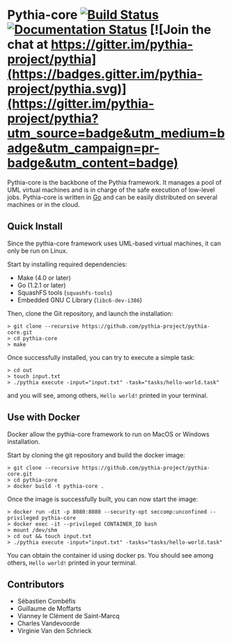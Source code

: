 # Pythia-core [![Build Status](https://travis-ci.org/pythia-project/pythia-core.svg?branch=master)](https://travis-ci.org/pythia-project/pythia-core) [![Documentation Status](https://readthedocs.org/projects/pythia-core/badge/?version=latest)](http://pythia-core.readthedocs.org/en/latest/?badge=latest) [![Join the chat at https://gitter.im/pythia-project/pythia](https://badges.gitter.im/pythia-project/pythia.svg)](https://gitter.im/pythia-project/pythia?utm_source=badge&utm_medium=badge&utm_campaign=pr-badge&utm_content=badge)

Pythia-core is the backbone of the Pythia framework. It manages a pool of UML virtual machines and is in charge of the safe execution of low-level jobs. Pythia-core is written in [Go](https://golang.org) and can be easily distributed on several machines or in the cloud.

## Quick Install

Since the pythia-core framework uses UML-based virtual machines, it can only be run on Linux.

Start by installing required dependencies:

- Make (4.0 or later)
- Go (1.2.1 or later)
- SquashFS tools (``squashfs-tools``)
- Embedded GNU C Library (``libc6-dev-i386``)

Then, clone the Git repository, and launch the installation:

    > git clone --recursive https://github.com/pythia-project/pythia-core.git
    > cd pythia-core
    > make

Once successfully installed, you can try to execute a simple task:

    > cd out
    > touch input.txt
    > ./pythia execute -input="input.txt" -task="tasks/hello-world.task"

and you will see, among others, ``Hello world!`` printed in your terminal.

## Use with Docker
Docker allow the pythia-core framework to run on MacOS or Windows installation.

Start by cloning the git repository and build the docker image:

    > git clone --recursive https://github.com/pythia-project/pythia-core.git
    > cd pythia-core
    > docker build -t pythia-core .

Once the image is successfully built, you can now start the image:

    > docker run -dit -p 8080:8080 --security-opt seccomp:unconfined --privileged pythia-core
    > docker exec -it --privileged CONTAINER_ID bash
    > mount /dev/shm
    > cd out && touch input.txt
    > ./pythia execute -input="input.txt" -tasks="tasks/hello-world.task"

You can obtain the container id using docker ps.
You should see among others, ``Hello world!`` printed in your terminal.

## Contributors

- Sébastien Combéfis
- Guillaume de Moffarts
- Vianney le Clément de Saint-Marcq
- Charles Vandevoorde
- Virginie Van den Schrieck
